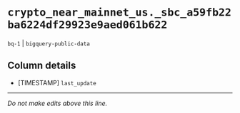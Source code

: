 # `crypto_near_mainnet_us._sbc_a59fb22ba6224df29923e9aed061b622`
`bq-1` | `bigquery-public-data`

## Column details
* [TIMESTAMP] `last_update`

-------------------------------------------------------------------------------
*Do not make edits above this line.*
